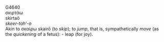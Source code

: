 <body>
  <p>G4640<br>  σκιρτάω  <br> skirtaō  <br><i>skeer-tah‘-o </i><br>Akin to   σκαίρω    skairō   (to <i>skip</i>); to <i>jump</i>, that is, sympathetically <i>move</i> (as the <i>quickening</i> of a fetus): - leap (for joy).<br></p>
 </body>